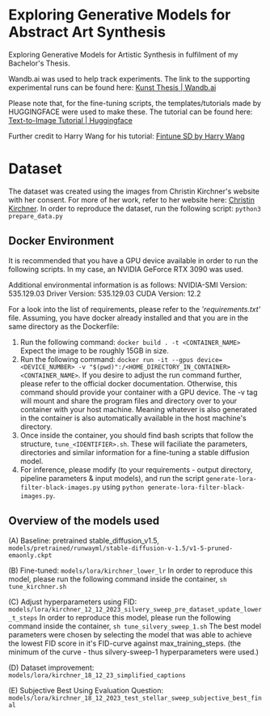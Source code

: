 # Exploring Generative Models for Abstract Art Synthesis
Exploring Generative Models for Artistic Synthesis in fulfilment of my Bachelor's Thesis.

Wandb.ai was used to help track experiments. The link to the supporting experimental runs can be found here: [Kunst Thesis | Wandb.ai](https://wandb.ai/kunst-thesis/projects)

Please note that, for the fine-tuning scripts, the templates/tutorials made by HUGGINGFACE were used to make these. The tutorial can be found here: [Text-to-Image Tutorial | Huggingface](https://github.com/huggingface/diffusers/tree/main/examples/text_to_image)

Further credit to Harry Wang for his tutorial: [Fintune SD by Harry Wang](https://github.com/harrywang/finetune-sd)

# Dataset
The dataset was created using the images from Christin Kirchner's website with her consent. For more of her work, refer to her website here: [Christin Kirchner](https://www.christin-kirchner.com/).
In order to reproduce the dataset, run the following script: `python3 prepare_data.py`

## Docker Environment
It is recommended that you have a GPU device available in order to run the following scripts. In my case, an NVIDIA GeForce RTX 3090 was used.

Additional environmental information is as follows:
NVIDIA-SMI Version: 535.129.03
Driver Version: 535.129.03
CUDA Version: 12.2

For a look into the list of requirements, please refer to the *'requirements.txt'* file.
Assuming, you have docker already installed and that you are in the same directory as the Dockerfile:
1. Run the following command: `docker build . -t <CONTAINER_NAME>` Expect the image to be roughly 15GB in size. 
2. Run the following command: `docker run -it --gpus device=<DEVICE_NUMBER> -v "$(pwd)":/<HOME_DIRECTORY_IN_CONTAINER> <CONTAINER_NAME>`. If you desire to adjust the run command further, please refer to the official docker documentation. Otherwise, this command should provide your container with a GPU device. The -v tag will mount and share the program files and directory over to your container with your host machine. Meaning whatever is also generated in the container is also automatically available in the host machine's directory.
3. Once inside the container, you should find bash scripts that follow the structure, `tune_<IDENTIFIER>.sh`. These will faciliate the parameters, directories and similar information for a fine-tuning a stable diffusion model.
4. For inference, please modify (to your requirements - output directory, pipeline parameters & input models),  and run the script  `generate-lora-filter-black-images.py` using `python generate-lora-filter-black-images.py`.

## Overview of the models used
(A) Baseline: pretrained stable_diffusion_v1.5, `models/pretrained/runwayml/stable-diffusion-v-1.5/v1-5-pruned-emaonly.ckpt`

(B) Fine-tuned: `models/lora/kirchner_lower_lr`
In order to reproduce this model, please run the following command inside the container, `sh tune_kirchner.sh`

(C) Adjust hyperparameters using FID: `models/lora/kirchner_12_12_2023_silvery_sweep_pre_dataset_update_lower_t_steps`
In order to reproduce this model, please run the following command inside the container, `sh tune_silvery_sweep_1.sh`
The best model parameters were chosen by selecting the model that was able to achieve the lowest FID score in it's FID-curve against max_training_steps. (the minimum of the curve - thus silvery-sweep-1 hyperparameters were used.)

(D) Dataset improvement: `models/lora/kirchner_18_12_23_simplified_captions`

(E) Subjective Best Using Evaluation Question: `models/lora/kirchner_18_12_2023_test_stellar_sweep_subjective_best_final`
